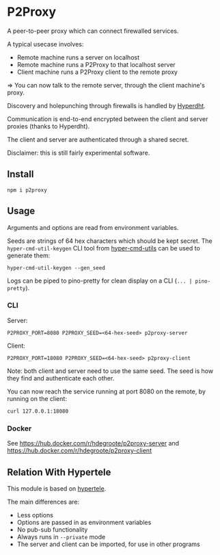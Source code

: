 # P2Proxy

A peer-to-peer proxy which can connect firewalled services.

A typical usecase involves:
- Remote machine runs a server on localhost
- Remote machine runs a P2Proxy to that localhost server
- Client machine runs a P2Proxy client to the remote proxy

=> You can now talk to the remote server, through the client machine's proxy.

Discovery and holepunching through firewalls is handled by [Hyperdht](https://github.com/holepunchto/hyperdht).

Communication is end-to-end encrypted between the client and server proxies (thanks to Hyperdht).

The client and server are authenticated through a shared secret.

Disclaimer: this is still fairly experimental software.

## Install

`npm i p2proxy`

## Usage

Arguments and options are read from environment variables.

Seeds are strings of 64 hex characters which should be kept secret. The `hyper-cmd-util-keygen` CLI tool from [hyper-cmd-utils](https://github.com/holepunchto/hyper-cmd-utils) can be used to generate them:

```
hyper-cmd-util-keygen --gen_seed
```

Logs can be piped to pino-pretty for clean display on a CLI (`... | pino-pretty`).

### CLI

Server:

```
P2PROXY_PORT=8080 P2PROXY_SEED=<64-hex-seed> p2proxy-server
```

Client:

```
P2PROXY_PORT=18080 P2PROXY_SEED=<64-hex-seed> p2proxy-client
```

Note: both client and server need to use the same seed. The seed is how they find and authenticate each other.

You can now reach the service running at port 8080 on the remote, by running on the client:
```
curl 127.0.0.1:18080
```

### Docker

See https://hub.docker.com/r/hdegroote/p2proxy-server and https://hub.docker.com/r/hdegroote/p2proxy-client

## Relation With Hypertele

This module is based on [hypertele](https://github.com/bitfinexcom/hypertele).

The main differences are:
- Less options
- Options are passed in as environment variables
- No pub-sub functionality
- Always runs in `--private` mode
- The server and client can be imported, for use in other programs
